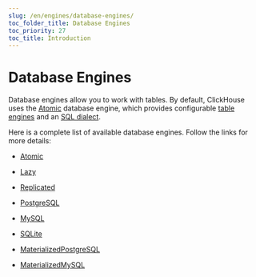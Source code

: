 ```yaml
---
slug: /en/engines/database-engines/
toc_folder_title: Database Engines
toc_priority: 27
toc_title: Introduction
---
```


# Database Engines

Database engines allow you to work with tables. By default, ClickHouse uses the [Atomic](../../engines/database-engines/atomic.md) database engine, which provides configurable [table engines](../../engines/table-engines/index.md) and an [SQL dialect](../../sql-reference/syntax.md).

Here is a complete list of available database engines. Follow the links for more details:

- [Atomic](../../engines/database-engines/atomic.md)

- [Lazy](../../engines/database-engines/lazy.md)

- [Replicated](../../engines/database-engines/replicated.md)

- [PostgreSQL](../../engines/database-engines/postgresql.md)
  
- [MySQL](../../engines/database-engines/mysql.md)

- [SQLite](../../engines/database-engines/sqlite.md)

- [MaterializedPostgreSQL](../../engines/database-engines/materialized-postgresql.md)
  
- [MaterializedMySQL](../../engines/database-engines/materialized-mysql.md)

